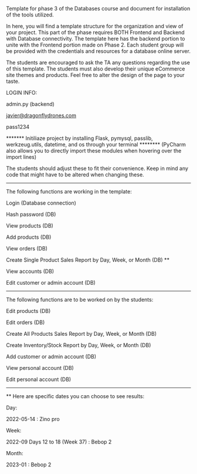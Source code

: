 Template for phase 3 of the Databases course and document for installation of the tools utilized.

In here, you will find a template structure for the organization and view of your project. This part of the phase requires BOTH Frontend and Backend with Database connectivity. The template here has the backend portion to unite with the Frontend portion made on Phase 2. Each student group will be provided with the credentials and resources for a database online server.

The students are encouraged to ask the TA any questions regarding the use of this template. The students must also develop their unique eCommerce site themes and products. Feel free to alter the design of the page to your taste.

LOGIN INFO:

admin.py (backend)

javier@dragonflydrones.com

pass1234

******* Initiliaze project by installing Flask, pymysql, passlib, werkzeug.utils, datetime, and os through your terminal ********
(PyCharm also allows you to directly import these modules when hovering over the import lines)

The students should adjust these to fit their convenience. Keep in mind any code that might have to be altered when changing these.


*****************************************************************************************************************************

The following functions are working in the template:

Login (Database connection)

Hash password (DB)

View products (DB)

Add products (DB)

View orders (DB)

Create Single Product Sales Report by Day, Week, or Month (DB) **

View accounts (DB)

Edit customer or admin account (DB)

*****************************************************************************************************************************


The following functions are to be worked on by the students:


Edit products (DB)

Edit orders (DB)

Create All Products Sales Report by Day, Week, or Month (DB)

Create Inventory/Stock Report by Day, Week, or Month (DB)

Add customer or admin account (DB)

View personal account (DB)

Edit personal account (DB)

******************************************************************************************************************************

** Here are specific dates you can choose to see results:

Day:

2022-05-14 : Zino pro

Week:

2022-09 Days 12 to 18 (Week 37) : Bebop 2

Month:

2023-01 : Bebop 2
